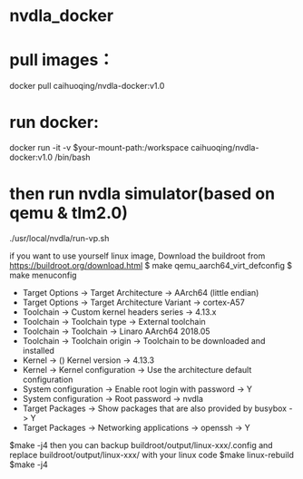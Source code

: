 # nvdla_docker
# pull images：
docker pull caihuoqing/nvdla-docker:v1.0
# run docker:
docker run -it  -v $your-mount-path:/workspace caihuoqing/nvdla-docker:v1.0 /bin/bash
# then run nvdla simulator(based on qemu & tlm2.0)
./usr/local/nvdla/run-vp.sh

if you want to use yourself linux image, 
Download the buildroot from https://buildroot.org/download.html
$ make qemu_aarch64_virt_defconfig
$ make menuconfig
* Target Options -> Target Architecture -> AArch64 (little endian)
* Target Options -> Target Architecture Variant -> cortex-A57
* Toolchain -> Custom kernel headers series -> 4.13.x
* Toolchain -> Toolchain type -> External toolchain
* Toolchain -> Toolchain -> Linaro AArch64 2018.05 
* Toolchain -> Toolchain origin -> Toolchain to be downloaded and installed
* Kernel -> () Kernel version -> 4.13.3
* Kernel -> Kernel configuration -> Use the architecture default configuration
* System configuration -> Enable root login with password -> Y
* System configuration -> Root password -> nvdla
* Target Packages -> Show packages that are also provided by busybox -> Y
* Target Packages -> Networking applications -> openssh -> Y

$make -j4
then you can backup buildroot/output/linux-xxx/.config
and replace buildroot/output/linux-xxx/ with your linux code
$make linux-rebuild
$make -j4
